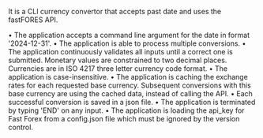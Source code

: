 It is a CLI currency convertor that accepts past date and uses the fastFORES API.

• The application accepts a command line argument for the date in format '2024-12-31'.
• The application is able to process multiple conversions.
• The application continuously validates all inputs until a correct one is submitted. Мonetary values are constrained to two decimal places. Currencies are in ISO 4217 three letter currency code format.
• The application is case-insensitive.
• The application is caching the exchange rates for each requested base currency. Subsequent conversions with this base currency are using the cached data, instead of calling the API.
• Each successful conversion is saved in a json file.
• The application is terminated by typing 'END' on any input.
• The application is loading the api_key for Fast Forex from a config.json file which must be ignored by the version control.
